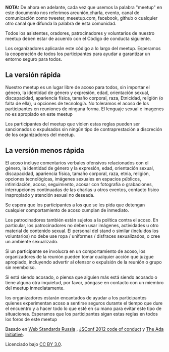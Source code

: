 
**NOTA:** De ahora en adelante, cada vez que usemos la palabra "meetup" en este documento nos 
referimos areunión,charla, evento, canal de comunicación como tweeter, meeetup.com, facebook, github o 
cualquier otro canal que ​​difunda la palabra de esta comunidad.

Todos los asistentes, oradores, patrocinadores y voluntarios de nuestro meetup deben estar de 
acuerdo con el Código de conducta siguiente.

Los organizadores aplicarán este código a lo largo del meetup. 
Esperamos la cooperación de todos los participantes para ayudar a garantizar un entorno seguro 
para todos.

## La versión rápida
Nuestro meetup es un lugar libre de acoso para todos, sin importar el género, la identidad de género
y expresión, edad, orientación sexual, discapacidad, apariencia física, tamaño corporal, raza,
Etnicidad, religión (o falta de ella), u opciones de tecnología.
No toleramos el acoso de los participantes en reuniones de ninguna forma. El lenguaje sexual e 
imagenes no es apropiado en este meetup

Los participantes del meetup que violen estas reglas pueden ser sancionados o expulsados
sin ningún tipo de contraprestación a discreción de los organizadores del meetup.

## La versión menos rápida
El acoso incluye comentarios verbales ofensivos relacionados con el género, la identidad de género y
la expresión, edad, orientación sexual, discapacidad, apariencia física, tamaño corporal, raza, 
etnia, religión, opciones tecnológicas, imágenes sexuales en espacios públicos, intimidación, 
acoso, seguimiento, acosar con fotografía o grabaciones, interrupciones continuadas de las 
charlas u otros eventos, contacto físico inapropiado y atención sexual no deseada.

Se espera que los participantes a los que se les pida que detengan cualquier comportamiento de 
acoso cumplan de inmediato.

Los patrocinadores también están sujetos a la política contra el acoso. En particular, los 
patrocinadores no deben usar imágenes, actividades u otro material de contenido sexual.
El personal del stand o similar (incluidos los voluntarios) no debe use ropa / uniformes / 
disfraces sexualizados, o cree un ambiente sexualizado.

Si un participante se involucra en un comportamiento de acoso, los organizadores de la reunión 
pueden tomar cualquier acción que juzgue apropiado, incluyendo advertir al ofensor o expulsión de
la reunión o grupo sin reembolso.

Si está siendo acosado,  o piensa que alguien más está siendo acosado o tiene alguna otra 
inquietud, por favor, póngase en contacto con un miembro del meetup inmediatamente.

los organizadores estarán encantados de ayudar a los participantes quienes experimentan acoso a sentirse
seguros durante el tiempo que dure el encuentro y a hacer todo lo que esté en su mano para evitar
este tipo de situaciones.
Esperamos que los participantes sigan estas reglas en todos los foros de este meetup

Basado en 
[Web Standards Russia](https://github.com/web-standards-ru/code-of-conduct) ,
[JSConf 2012 code of conduct](http://2012.jsconf.us/#/about) 
y [The Ada Initiative](http://geekfeminism.wikia.com/wiki/Conference_anti-harassment/Policy).

Licenciado bajo [CC BY 3.0](https://creativecommons.org/licenses/by/3.0/deed.en_US).


